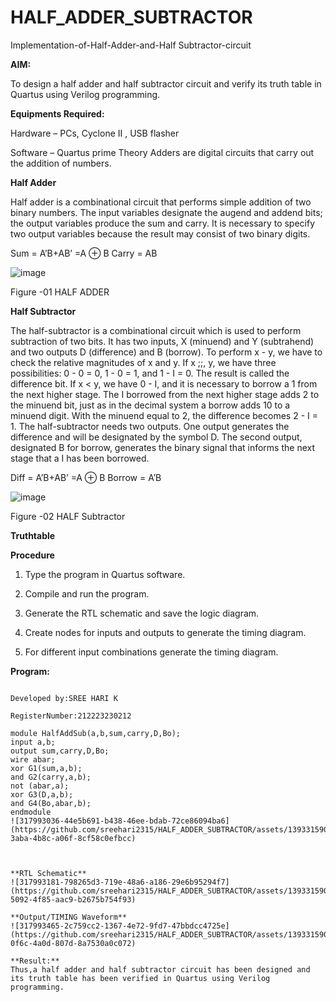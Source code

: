 # HALF_ADDER_SUBTRACTOR

Implementation-of-Half-Adder-and-Half Subtractor-circuit

**AIM:**

To design a half adder and half subtractor circuit and verify its truth table in Quartus using Verilog programming.

**Equipments Required:**

Hardware – PCs, Cyclone II , USB flasher 

Software – Quartus prime Theory Adders are digital circuits that carry out the addition of numbers.

**Half Adder**

Half adder is a combinational circuit that performs simple addition of two binary numbers. The input variables designate the augend and addend bits; the output variables produce the sum and carry. It is necessary to specify two output variables because the result may consist of two binary digits.

Sum = A’B+AB’ =A ⊕ B Carry = AB

![image](https://github.com/naavaneetha/HALF_ADDER_SUBTRACTOR/assets/154305477/bd4a0b2c-cdbc-4184-ab08-81578f121e1f)

Figure -01 HALF ADDER

**Half Subtractor**

The half-subtractor is a combinational circuit which is used to perform subtraction of two bits. It has two inputs, X (minuend) and Y (subtrahend) and two outputs D (difference) and B (borrow). To perform x - y, we have to check the relative magnitudes of x and y. If x ;;, y, we have three possibilities: 0 - 0 = 0, 1 - 0 = 1, and 1 - I = 0. The result is called the difference bit. If x < y, we have 0 - I, and it is necessary to borrow a 1 from the next higher stage. The I borrowed from the next higher stage adds 2 to the minuend bit, just as in the decimal system a borrow adds 10 to a minuend digit. With the minuend equal to 2, the difference becomes 2 - I = 1. The half-subtractor needs two outputs. One output generates the difference and will be designated by the symbol D. The second output, designated B for borrow, generates the binary signal that informs the next stage that a I has been borrowed. 

Diff = A’B+AB’ =A ⊕ B
Borrow = A’B

 ![image](https://github.com/naavaneetha/HALF_ADDER_SUBTRACTOR/assets/154305477/d76b099c-513f-4e7c-843a-e2fd028a531a)

Figure -02 HALF Subtractor

**Truthtable**

**Procedure**

1.	Type the program in Quartus software.

2.	Compile and run the program.

3.	Generate the RTL schematic and save the logic diagram.

4.	Create nodes for inputs and outputs to generate the timing diagram.

5.	For different input combinations generate the timing diagram.


**Program:**

``` Program to design a half adder and full adder circuit and verify its truth table in quartus using Verilog programming.

Developed by:SREE HARI K

RegisterNumber:212223230212

module HalfAddSub(a,b,sum,carry,D,Bo);
input a,b;
output sum,carry,D,Bo;
wire abar;
xor G1(sum,a,b);
and G2(carry,a,b);
not (abar,a);
xor G3(D,a,b);
and G4(Bo,abar,b);
endmodule
![317993036-44e5b691-b438-46ee-bdab-72ce86094ba6](https://github.com/sreehari2315/HALF_ADDER_SUBTRACTOR/assets/139331590/a11c2134-3aba-4b8c-a06f-8cf58c0efbcc)



**RTL Schematic**
![317993181-798265d3-719e-48a6-a186-29e6b95294f7](https://github.com/sreehari2315/HALF_ADDER_SUBTRACTOR/assets/139331590/66b540cf-5092-4f85-aac9-b2675b754f93)

**Output/TIMING Waveform**
![317993465-2c759cc2-1367-4e72-9fd7-47bbdcc4725e](https://github.com/sreehari2315/HALF_ADDER_SUBTRACTOR/assets/139331590/743b9c2a-0f6c-4a0d-807d-8a7530a0c072)

**Result:**
Thus,a half adder and half subtractor circuit has been designed and its truth table has been verified in Quartus using Verilog programming.

